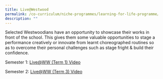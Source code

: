```yaml
---
title: Live@Westwood
permalink: /co-curriculum/niche-programmes/learning-for-life-programme/live-at-westwood/
description: ""
---
```


Selected Westwoodians have an opportunity to showcase their works in front of the school. This gives them some valuable opportunities to stage a performance creatively or innovate from learnt choreographed routines so as to overcome their personal challenges such as stage fright & build their confidence. 

  

Semester 1: [Live@WW (Term 1) Video](https://drive.google.com/file/d/1-xGhrxDauIRqJBNNfe1OSMRqNdLdcjBa/view?usp=sharing)

  

Semester 2: [Live@WW (Term 3) Video](https://drive.google.com/file/d/1cYDS5GjJjkFifoW9paeuahI0wK83vJQv/view)